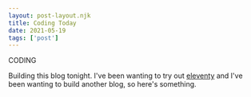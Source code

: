 ```yaml
---
layout: post-layout.njk
title: Coding Today
date: 2021-05-19
tags: ['post']
---
```

<!-- Excerpt Start -->
CODING
<!-- Excerpt End -->

Building this blog tonight. I've been wanting to try out <a href="https://www.11ty.dev/" target="_blank">eleventy</a> and I've been wanting to build another blog, so here's something.
